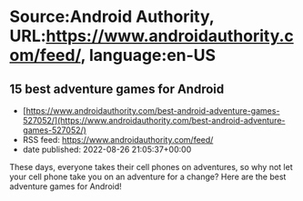 # Source:Android Authority, URL:https://www.androidauthority.com/feed/, language:en-US

## 15 best adventure games for Android
 - [https://www.androidauthority.com/best-android-adventure-games-527052/](https://www.androidauthority.com/best-android-adventure-games-527052/)
 - RSS feed: https://www.androidauthority.com/feed/
 - date published: 2022-08-26 21:05:37+00:00

These days, everyone takes their cell phones on adventures, so why not let your cell phone take you on an adventure for a change? Here are the best adventure games for Android!

